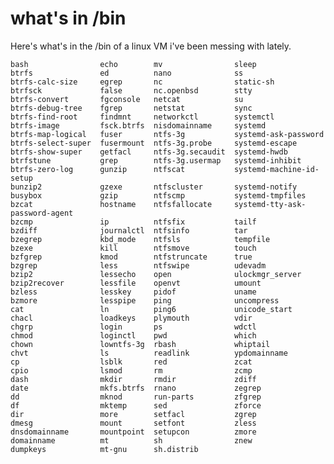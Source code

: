 # what's in /bin

Here's what's in the /bin of a linux VM i've been messing with lately.

    bash                echo        mv                sleep
    btrfs               ed          nano              ss
    btrfs-calc-size     egrep       nc                static-sh
    btrfsck             false       nc.openbsd        stty
    btrfs-convert       fgconsole   netcat            su
    btrfs-debug-tree    fgrep       netstat           sync
    btrfs-find-root     findmnt     networkctl        systemctl
    btrfs-image         fsck.btrfs  nisdomainname     systemd
    btrfs-map-logical   fuser       ntfs-3g           systemd-ask-password
    btrfs-select-super  fusermount  ntfs-3g.probe     systemd-escape
    btrfs-show-super    getfacl     ntfs-3g.secaudit  systemd-hwdb
    btrfstune           grep        ntfs-3g.usermap   systemd-inhibit
    btrfs-zero-log      gunzip      ntfscat           systemd-machine-id-setup
    bunzip2             gzexe       ntfscluster       systemd-notify
    busybox             gzip        ntfscmp           systemd-tmpfiles
    bzcat               hostname    ntfsfallocate     systemd-tty-ask-password-agent
    bzcmp               ip          ntfsfix           tailf
    bzdiff              journalctl  ntfsinfo          tar
    bzegrep             kbd_mode    ntfsls            tempfile
    bzexe               kill        ntfsmove          touch
    bzfgrep             kmod        ntfstruncate      true
    bzgrep              less        ntfswipe          udevadm
    bzip2               lessecho    open              ulockmgr_server
    bzip2recover        lessfile    openvt            umount
    bzless              lesskey     pidof             uname
    bzmore              lesspipe    ping              uncompress
    cat                 ln          ping6             unicode_start
    chacl               loadkeys    plymouth          vdir
    chgrp               login       ps                wdctl
    chmod               loginctl    pwd               which
    chown               lowntfs-3g  rbash             whiptail
    chvt                ls          readlink          ypdomainname
    cp                  lsblk       red               zcat
    cpio                lsmod       rm                zcmp
    dash                mkdir       rmdir             zdiff
    date                mkfs.btrfs  rnano             zegrep
    dd                  mknod       run-parts         zfgrep
    df                  mktemp      sed               zforce
    dir                 more        setfacl           zgrep
    dmesg               mount       setfont           zless
    dnsdomainname       mountpoint  setupcon          zmore
    domainname          mt          sh                znew
    dumpkeys            mt-gnu      sh.distrib
